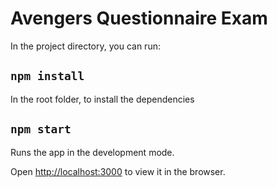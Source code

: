 # Avengers Questionnaire Exam

In the project directory, you can run:

## `npm install`

In the root folder, to install the dependencies

## `npm start`

Runs the app in the development mode.

Open [http://localhost:3000](http://localhost:3000) to view it in the browser.
